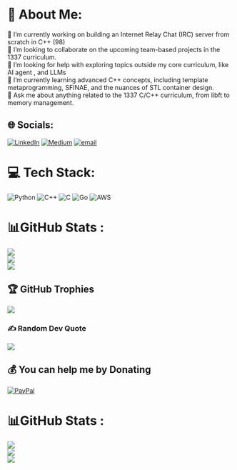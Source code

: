 # 💫 About Me:
🔭 I’m currently working on building an Internet Relay Chat (IRC) server from scratch in C++ (98)<br>👯 I’m looking to collaborate on the upcoming team-based projects in the 1337 curriculum.<br>🤝 I’m looking for help with exploring topics outside my core curriculum, like AI agent , and LLMs<br>🌱 I’m currently learning advanced C++ concepts, including template metaprogramming, SFINAE, and the nuances of STL container design.<br>💬 Ask me about anything related to the 1337 C/C++ curriculum, from libft to memory management.


## 🌐 Socials:
[![LinkedIn](https://img.shields.io/badge/LinkedIn-%230077B5.svg?logo=linkedin&logoColor=white)](https://linkedin.com/in/@Marouane-laamiri) [![Medium](https://img.shields.io/badge/Medium-12100E?logo=medium&logoColor=white)](https://medium.com/@Marouane-laamiri) [![email](https://img.shields.io/badge/Email-D14836?logo=gmail&logoColor=white)](mailto:laamirimarouane8@gmail.com) 

# 💻 Tech Stack:
![Python](https://img.shields.io/badge/python-3670A0?style=flat-square&logo=python&logoColor=ffdd54)
![C++](https://img.shields.io/badge/c++-%2300599C.svg?style=flat-square&logo=c%2B%2B&logoColor=white) ![C](https://img.shields.io/badge/c-%2300599C.svg?style=flat-square&logo=c&logoColor=white) ![Go](https://img.shields.io/badge/go-%2300ADD8.svg?style=flat-square&logo=go&logoColor=white) ![AWS](https://img.shields.io/badge/AWS-%23FF9900.svg?style=flat-square&logo=amazon-aws&logoColor=white)
# 📊GitHub Stats :
![](https://github-readme-stats.vercel.app/api?username=marouanelaamiri&theme=dark&hide_border=false&include_all_commits=false&count_private=true)<br/>
![](https://github-readme-streak-stats.herokuapp.com/?user=marouanelaamiri&theme=dark&hide_border=false)<br/>
![](https://github-readme-stats.vercel.app/api/top-langs/?username=marouanelaamiri&theme=dark&hide_border=false&include_all_commits=false&count_private=true&layout=compact)
## 🏆 GitHub Trophies
![](https://github-profile-trophy.vercel.app/?username=marouanelaamiri&theme=github_dark&no-frame=false&no-bg=true&margin-w=4)

### ✍️ Random Dev Quote
![](https://quotes-github-readme.vercel.app/api?type=horizontal&theme=dark)

  ## 💰 You can help me by Donating
  [![PayPal](https://img.shields.io/badge/PayPal-00457C?style=for-the-badge&logo=paypal&logoColor=white)](https://paypal.me/recklessclown) 

# 📊GitHub Stats :
![](https://github-readme-stats.vercel.app/api?username=marouanelaamiri&theme=dark&hide_border=false&include_all_commits=false&count_private=true)<br/>
![](https://github-readme-streak-stats.herokuapp.com/?user=marouanelaamiri&theme=dark&hide_border=false)<br/>
![](https://github-readme-stats.vercel.app/api/top-langs/?username=marouanelaamiri&theme=dark&hide_border=false&include_all_commits=false&count_private=true&layout=compact)

